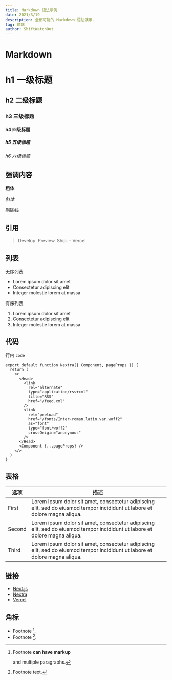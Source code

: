 ```yaml
---
title: Markdown 语法示例
date: 2021/3/19
description: 全部可能的 Markdown 语法演示.
tag: 前端
author: ShiftWatchOut
---
```


# Markdown

# h1 一级标题

## h2 二级标题

### h3 三级标题

#### h4 四级标题

##### h5 五级标题

###### h6 六级标题

## 强调内容

**粗体**

_斜体_

~~删除线~~

## 引用

> Develop. Preview. Ship. – Vercel

## 列表

无序列表

- Lorem ipsum dolor sit amet
- Consectetur adipiscing elit
- Integer molestie lorem at massa

有序列表

1. Lorem ipsum dolor sit amet
2. Consectetur adipiscing elit
3. Integer molestie lorem at massa

## 代码

行内 `code`

```
export default function Nextra({ Component, pageProps }) {
  return (
    <>
      <Head>
        <link
          rel="alternate"
          type="application/rss+xml"
          title="RSS"
          href="/feed.xml"
        />
        <link
          rel="preload"
          href="/fonts/Inter-roman.latin.var.woff2"
          as="font"
          type="font/woff2"
          crossOrigin="anonymous"
        />
      </Head>
      <Component {...pageProps} />
    </>
  )
}
```

## 表格

| **选项** | **描述**                                                                                                             |
| ---------- | --------------------------------------------------------------------------------------------------------------------------- |
| First      | Lorem ipsum dolor sit amet, consectetur adipiscing elit, sed do eiusmod tempor incididunt ut labore et dolore magna aliqua. |
| Second     | Lorem ipsum dolor sit amet, consectetur adipiscing elit, sed do eiusmod tempor incididunt ut labore et dolore magna aliqua. |
| Third      | Lorem ipsum dolor sit amet, consectetur adipiscing elit, sed do eiusmod tempor incididunt ut labore et dolore magna aliqua. |

## 链接

- [Next.js](https://nextjs.org)
- [Nextra](https://nextra.vercel.app/)
- [Vercel](http://vercel.com)

## 角标

- Footnote [^1].
- Footnote [^2].

[^1]: Footnote **can have markup**

    and multiple paragraphs.

[^2]: Footnote text.

